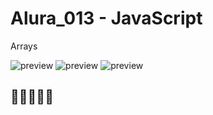 # Alura_013 - JavaScript 
Arrays

![preview](https://7h14g0d.github.io/Alura_013/imagens/print01.png)
![preview](https://7h14g0d.github.io/Alura_013/imagens/print02.png)
![preview](https://7h14g0d.github.io/Alura_013/imagens/Certificado.png)

## 💙💙💙💙💙
